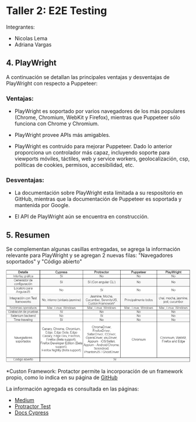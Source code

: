 # Taller 2: E2E Testing 

Integrantes:

* Nicolas Lema
* Adriana Vargas

## 4. PlayWright

A continuación se detallan las principales ventajas y desventajas de PlayWright con respecto a Puppeteer:

### Ventajas:

* PlayWright es soportado por varios navegadores de los más populares (Chrome, Chromium, WebKit y Firefox), mientras que Puppeteer sólo funciona con Chrome y Chromium.

* PlayWright provee APIs más amigables.

* PlayWright es contruido para mejorar Puppeteer. Dado lo anterior proporciona un controlador más capaz, incluyendo soporte para viewports móviles, táctiles, web y service workers, geolocalización, csp, políticas de cookies, permisos, accesibilidad, etc.

### Desventajas:

* La documentación sobre PlayWright esta limitada a su respositorio en GitHub, mientras que la documentación de Puppeteer es soportada y mantenida por Google.

* El API de PlayWright aún se encuentra en construcción.

## 5. Resumen

Se complementan algunas casillas entregadas, se agrega la información relevante para PlayWright y se agregan 2 nuevas filas: 
"Navegadores soportados" y "Código abierto"

![](https://github.com/avargas20/taller2-miso4208/blob/master/docs/images/5%20punto.png)

*Custon Framework: Protactor permite la incorporación de un framework propio, como lo indica en su página de [GitHub](https://github.com/angular/protractor/blob/5.4.1/lib/frameworks/README.md#custom-frameworks)

La información agregada es consultada en las páginas:

* [Medium](https://medium.com/@rogger.fernandes10/e2e-tests-integrating-microsoft-playwright-with-mocha-and-chai-cb37016b63c3)
* [Protractor Test](https://www.protractortest.org/#/browser-support)
* [Docs Cypress](https://docs.cypress.io/guides/guides/launching-browsers.html#Browsers)
